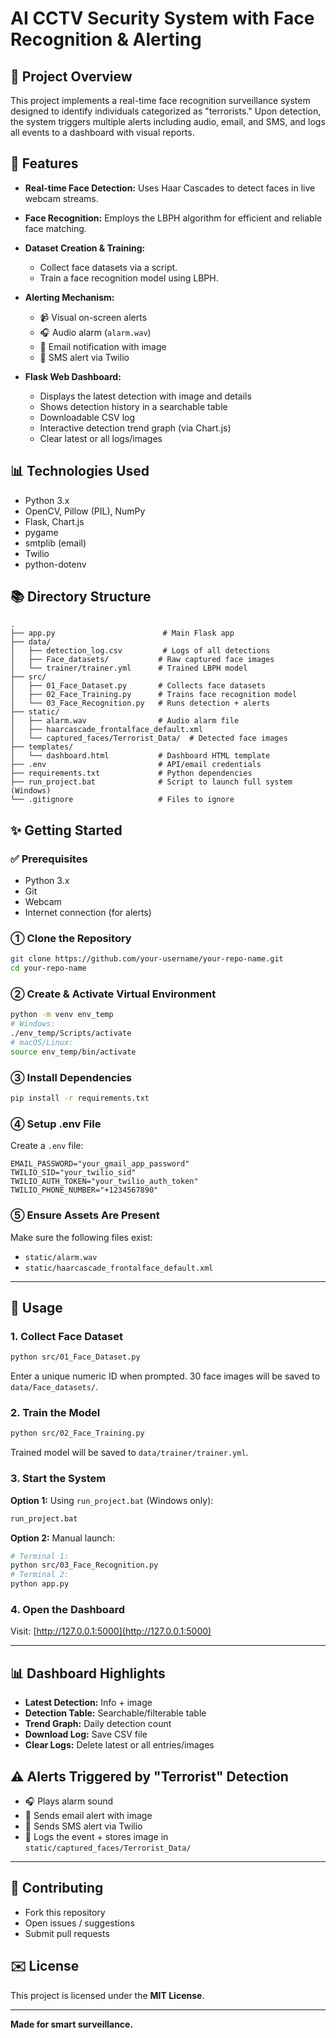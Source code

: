 # AI CCTV Security System with Face Recognition & Alerting

## 📅 Project Overview

This project implements a real-time face recognition surveillance system designed to identify individuals categorized as "terrorists." Upon detection, the system triggers multiple alerts including audio, email, and SMS, and logs all events to a dashboard with visual reports.

## 🔧 Features

* **Real-time Face Detection:** Uses Haar Cascades to detect faces in live webcam streams.
* **Face Recognition:** Employs the LBPH algorithm for efficient and reliable face matching.
* **Dataset Creation & Training:**

  * Collect face datasets via a script.
  * Train a face recognition model using LBPH.
* **Alerting Mechanism:**

  * 📹 Visual on-screen alerts
  * 🎧 Audio alarm (`alarm.wav`)
  * 📧 Email notification with image
  * 📲 SMS alert via Twilio
* **Flask Web Dashboard:**

  * Displays the latest detection with image and details
  * Shows detection history in a searchable table
  * Downloadable CSV log
  * Interactive detection trend graph (via Chart.js)
  * Clear latest or all logs/images

## 📊 Technologies Used

* Python 3.x
* OpenCV, Pillow (PIL), NumPy
* Flask, Chart.js
* pygame
* smtplib (email)
* Twilio
* python-dotenv

## 📚 Directory Structure

```
.
├── app.py                        # Main Flask app
├── data/
│   ├── detection_log.csv         # Logs of all detections
│   ├── Face_datasets/           # Raw captured face images
│   └── trainer/trainer.yml      # Trained LBPH model
├── src/
│   ├── 01_Face_Dataset.py       # Collects face datasets
│   ├── 02_Face_Training.py      # Trains face recognition model
│   └── 03_Face_Recognition.py   # Runs detection + alerts
├── static/
│   ├── alarm.wav                # Audio alarm file
│   ├── haarcascade_frontalface_default.xml
│   └── captured_faces/Terrorist_Data/  # Detected face images
├── templates/
│   └── dashboard.html           # Dashboard HTML template
├── .env                         # API/email credentials
├── requirements.txt             # Python dependencies
├── run_project.bat              # Script to launch full system (Windows)
└── .gitignore                   # Files to ignore
```

## ✨ Getting Started

### ✅ Prerequisites

* Python 3.x
* Git
* Webcam
* Internet connection (for alerts)

### ① Clone the Repository

```bash
git clone https://github.com/your-username/your-repo-name.git
cd your-repo-name
```

### ② Create & Activate Virtual Environment

```bash
python -m venv env_temp
# Windows:
./env_temp/Scripts/activate
# macOS/Linux:
source env_temp/bin/activate
```

### ③ Install Dependencies

```bash
pip install -r requirements.txt
```

### ④ Setup .env File

Create a `.env` file:

```env
EMAIL_PASSWORD="your_gmail_app_password"
TWILIO_SID="your_twilio_sid"
TWILIO_AUTH_TOKEN="your_twilio_auth_token"
TWILIO_PHONE_NUMBER="+1234567890"
```

### ⑤ Ensure Assets Are Present

Make sure the following files exist:

* `static/alarm.wav`
* `static/haarcascade_frontalface_default.xml`

---

## 🚀 Usage

### 1. Collect Face Dataset

```bash
python src/01_Face_Dataset.py
```

Enter a unique numeric ID when prompted. 30 face images will be saved to `data/Face_datasets/`.

### 2. Train the Model

```bash
python src/02_Face_Training.py
```

Trained model will be saved to `data/trainer/trainer.yml`.

### 3. Start the System

**Option 1:** Using `run_project.bat` (Windows only):

```bash
run_project.bat
```

**Option 2:** Manual launch:

```bash
# Terminal 1:
python src/03_Face_Recognition.py
# Terminal 2:
python app.py
```

### 4. Open the Dashboard

Visit: [http://127.0.0.1:5000](http://127.0.0.1:5000)

---

## 📊 Dashboard Highlights

* **Latest Detection:** Info + image
* **Detection Table:** Searchable/filterable table
* **Trend Graph:** Daily detection count
* **Download Log:** Save CSV file
* **Clear Logs:** Delete latest or all entries/images

## ⚠️ Alerts Triggered by "Terrorist" Detection

* 🎧 Plays alarm sound
* 📧 Sends email alert with image
* 📲 Sends SMS alert via Twilio
* 📅 Logs the event + stores image in `static/captured_faces/Terrorist_Data/`

---

## 📝 Contributing

* Fork this repository
* Open issues / suggestions
* Submit pull requests

## ✉️ License

This project is licensed under the **MIT License**.

---

**Made for smart surveillance.**
